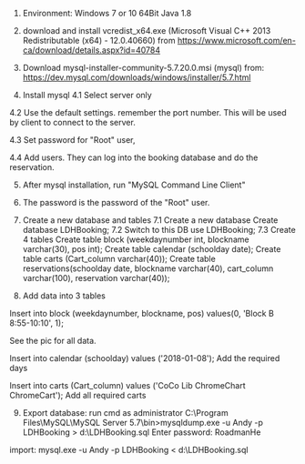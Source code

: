1. Environment:
Windows 7 or 10 64Bit
Java 1.8


2. download and install vcredist_x64.exe (Microsoft Visual C++ 2013 Redistributable (x64) - 12.0.40660) from 
https://www.microsoft.com/en-ca/download/details.aspx?id=40784

3. Download mysql-installer-community-5.7.20.0.msi (mysql) from:
https://dev.mysql.com/downloads/windows/installer/5.7.html

4. Install mysql
4.1 Select server only

4.2 Use the default settings. remember the port number. This will be used by client to connect to the server.

4.3 Set password for "Root" user,

4.4 Add users. They can log into the booking database and do the reservation.  

5. After mysql installation, run "MySQL Command Line Client"

6. The password is the password of the "Root" user.

7. Create a new database and tables
7.1 Create a new database
Create database LDHBooking;
7.2 Switch to this DB
use LDHBooking;
7.3 Create 4 tables
Create table block (weekdaynumber int, blockname varchar(30), pos int);
Create table calendar (schoolday date);
Create table carts (Cart_column varchar(40));
Create table reservations(schoolday date, blockname varchar(40), cart_column varchar(100), reservation varchar(40));
 
8. Add data into 3 tables

Insert into block (weekdaynumber, blockname, pos) values(0, 'Block B 8:55-10:10', 1);

See the pic for all data.

Insert into calendar (schoolday) values ('2018-01-08');
Add the required days

Insert into carts (Cart_column) values ('CoCo Lib ChromeChart ChromeCart'); 
Add all required carts

9. Export database:
run cmd as administrator
C:\Program Files\MySQL\MySQL Server 5.7\bin>mysqldump.exe -u Andy -p LDHBooking > d:\LDHBooking.sql
Enter password: RoadmanHe

import:
mysql.exe -u Andy -p LDHBooking < d:\LDHBooking.sql

